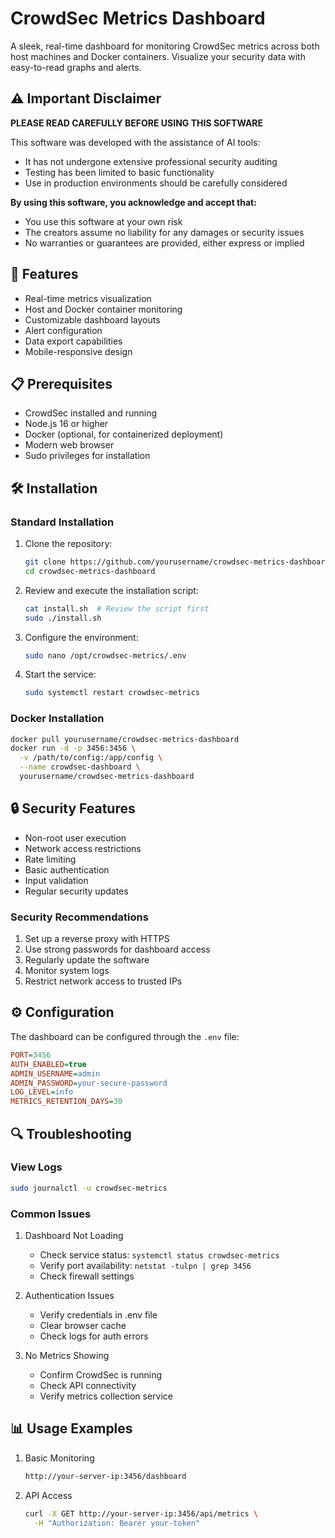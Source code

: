 # CrowdSec Metrics Dashboard

A sleek, real-time dashboard for monitoring CrowdSec metrics across both host machines and Docker containers. Visualize your security data with easy-to-read graphs and alerts.

## ⚠️ Important Disclaimer

**PLEASE READ CAREFULLY BEFORE USING THIS SOFTWARE**

This software was developed with the assistance of AI tools:
- It has not undergone extensive professional security auditing
- Testing has been limited to basic functionality
- Use in production environments should be carefully considered

**By using this software, you acknowledge and accept that:**
- You use this software at your own risk
- The creators assume no liability for any damages or security issues
- No warranties or guarantees are provided, either express or implied

## 🚀 Features

- Real-time metrics visualization
- Host and Docker container monitoring
- Customizable dashboard layouts
- Alert configuration
- Data export capabilities
- Mobile-responsive design

## 📋 Prerequisites

- CrowdSec installed and running
- Node.js 16 or higher
- Docker (optional, for containerized deployment)
- Modern web browser
- Sudo privileges for installation

## 🛠️ Installation

### Standard Installation

1. Clone the repository:
   ```bash
   git clone https://github.com/yourusername/crowdsec-metrics-dashboard.git
   cd crowdsec-metrics-dashboard
   ```

2. Review and execute the installation script:
   ```bash
   cat install.sh  # Review the script first
   sudo ./install.sh
   ```

3. Configure the environment:
   ```bash
   sudo nano /opt/crowdsec-metrics/.env
   ```

4. Start the service:
   ```bash
   sudo systemctl restart crowdsec-metrics
   ```

### Docker Installation

```bash
docker pull yourusername/crowdsec-metrics-dashboard
docker run -d -p 3456:3456 \
  -v /path/to/config:/app/config \
  --name crowdsec-dashboard \
  yourusername/crowdsec-metrics-dashboard
```

## 🔒 Security Features

- Non-root user execution
- Network access restrictions
- Rate limiting
- Basic authentication
- Input validation
- Regular security updates

### Security Recommendations

1. Set up a reverse proxy with HTTPS
2. Use strong passwords for dashboard access
3. Regularly update the software
4. Monitor system logs
5. Restrict network access to trusted IPs

## ⚙️ Configuration

The dashboard can be configured through the `.env` file:

```ini
PORT=3456
AUTH_ENABLED=true
ADMIN_USERNAME=admin
ADMIN_PASSWORD=your-secure-password
LOG_LEVEL=info
METRICS_RETENTION_DAYS=30
```

## 🔍 Troubleshooting

### View Logs
```bash
sudo journalctl -u crowdsec-metrics
```

### Common Issues

1. Dashboard Not Loading
   - Check service status: `systemctl status crowdsec-metrics`
   - Verify port availability: `netstat -tulpn | grep 3456`
   - Check firewall settings

2. Authentication Issues
   - Verify credentials in .env file
   - Clear browser cache
   - Check logs for auth errors

3. No Metrics Showing
   - Confirm CrowdSec is running
   - Check API connectivity
   - Verify metrics collection service

## 📊 Usage Examples

1. Basic Monitoring
   ```bash
   http://your-server-ip:3456/dashboard
   ```

2. API Access
   ```bash
   curl -X GET http://your-server-ip:3456/api/metrics \
     -H "Authorization: Bearer your-token"
   ```

